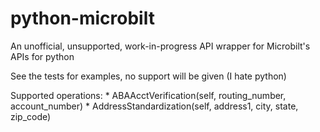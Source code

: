 # python-microbilt

An unofficial, unsupported, work-in-progress API wrapper for Microbilt's APIs for python

See the tests for examples, no support will be given (I hate python)

Supported operations:
    * ABAAcctVerification(self, routing_number, account_number)
    * AddressStandardization(self, address1, city, state, zip_code)